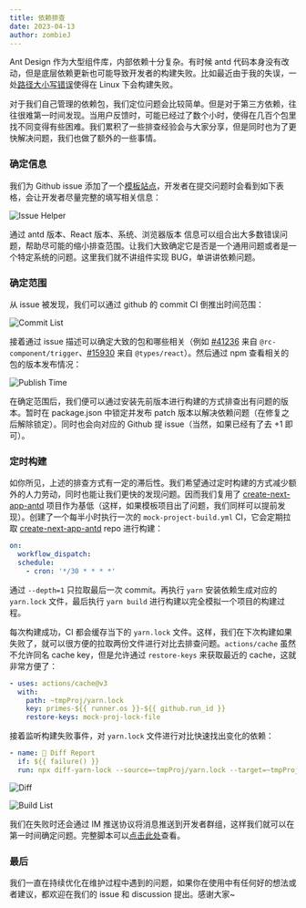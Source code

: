```yaml
---
title: 依赖排查
date: 2023-04-13
author: zombieJ
---
```


Ant Design 作为大型组件库，内部依赖十分复杂。有时候 antd 代码本身没有改动，但是底层依赖更新也可能导致开发者的构建失败。比如最近由于我的失误，一处[路径大小写错误](https://github.com/ant-design/ant-design/issues/41236)使得在 Linux 下会构建失败。

对于我们自己管理的依赖包，我们定位问题会比较简单。但是对于第三方依赖，往往很难第一时间发现。当用户反馈时，可能已经过了数个小时，使得在几百个包里找不同变得有些困难。我们累积了一些排查经验会与大家分享，但是同时也为了更快解决问题，我们也做了额外的一些事情。

### 确定信息

我们为 Github issue 添加了一个[模板站点](https://new-issue.ant.design/)，开发者在提交问题时会看到如下表格，会让开发者尽量完整的填写相关信息：

![Issue Helper](https://user-images.githubusercontent.com/5378891/231633510-2e7c7819-12c2-4153-b3c8-4d5576116a08.png)

通过 antd 版本、React 版本、系统、浏览器版本 信息可以组合出大多数错误问题，帮助尽可能的缩小排查范围。让我们大致确定它是否是一个通用问题或者是一个特定系统的问题。这里我们就不讲组件实现 BUG，单讲讲依赖问题。

### 确定范围

从 issue 被发现，我们可以通过 github 的 commit CI 倒推出时间范围：

![Commit List](https://user-images.githubusercontent.com/5378891/231635576-88a84f55-11d9-403c-bece-98d55bf5b893.png)

接着通过 issue 描述可以确定大致的包和哪些相关（例如 [#41236](https://github.com/ant-design/ant-design/issues/41236) 来自 `@rc-component/trigger`、[#15930](https://github.com/ant-design/ant-design/issues/15930) 来自 `@types/react`）。然后通过 npm 查看相关的包的版本发布情况：

![Publish Time](https://user-images.githubusercontent.com/5378891/231636272-e423301a-f8df-407e-8d4e-a49e219631e4.png)

在确定范围后，我们便可以通过安装先前版本进行构建的方式排查出有问题的版本。暂时在 package.json 中锁定并发布 patch 版本以解决依赖问题（在修复之后解除锁定）。同时也会向对应的 Github 提 issue（当然，如果已经有了去 +1 即可）。

### 定时构建

如你所见，上述的排查方式有一定的滞后性。我们希望通过定时构建的方式减少额外的人力劳动，同时也能让我们更快的发现问题。因而我们复用了 [create-next-app-antd](https://github.com/ant-design/create-next-app-antd) 项目作为基低（这样，如果模板项目出了问题，我们同样可以提前发现）。创建了一个每半小时执行一次的 `mock-project-build.yml` CI，它会定期拉取 [create-next-app-antd](https://github.com/ant-design/create-next-app-antd) repo 进行构建：

```yml
on:
  workflow_dispatch:
  schedule:
    - cron: '*/30 * * * *'
```

通过 `--depth=1` 只拉取最后一次 commit。再执行 `yarn` 安装依赖生成对应的 `yarn.lock` 文件，最后执行 `yarn build` 进行构建以完全模拟一个项目的构建过程。

每次构建成功，CI 都会缓存当下的 `yarn.lock` 文件。这样，我们在下次构建如果失败了，就可以很方便的拉取两份文件进行对比去排查问题。`actions/cache` 虽然不允许同名 cache key，但是允许通过 `restore-keys` 来获取最近的 cache，这就非常方便了：

```yml
- uses: actions/cache@v3
  with:
    path: ~tmpProj/yarn.lock
    key: primes-${{ runner.os }}-${{ github.run_id }}
    restore-keys: mock-proj-lock-file
```

接着监听构建失败事件，对 `yarn.lock` 文件进行对比快速找出变化的依赖：

```yml
- name: 🎨 Diff Report
  if: ${{ failure() }}
  run: npx diff-yarn-lock --source=~tmpProj/yarn.lock --target=~tmpProj/yarn.lock.failed
```

![Diff](https://user-images.githubusercontent.com/5378891/226313045-83895072-57c1-4135-80cf-16eeecae8c18.png)

![Build List](https://user-images.githubusercontent.com/5378891/231641305-88ec5d5e-6879-458a-8660-9d9828b97fd9.png)

我们在失败时还会通过 IM 推送协议将消息推送到开发者群组，这样我们就可以在第一时间确定问题。完整脚本可以[点击此处](https://github.com/ant-design/ant-design/blob/da83561f9cb57b0eb03d18543d96393689f799be/.github/workflows/mock-project-build.yml)查看。

### 最后

我们一直在持续优化在维护过程中遇到的问题，如果你在使用中有任何好的想法或者建议，都欢迎在我们的 issue 和 discussion 提出。感谢大家~
